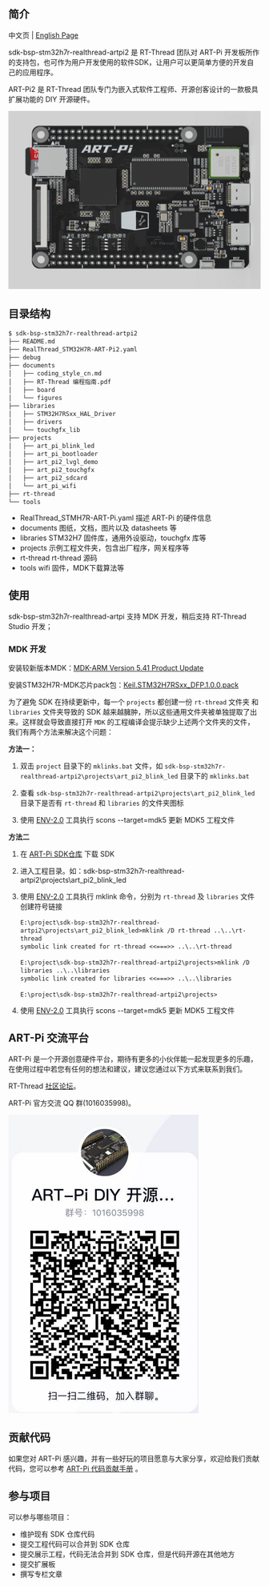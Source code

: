 ## 简介

中文页 | [English Page](README.md)

sdk-bsp-stm32h7r-realthread-artpi2 是 RT-Thread 团队对 ART-Pi 开发板所作的支持包，也可作为用户开发使用的软件SDK，让用户可以更简单方便的开发自己的应用程序。

ART-Pi2 是 RT-Thread 团队专门为嵌入式软件工程师、开源创客设计的一款极具扩展功能的 DIY 开源硬件。

<img src="documents/figures/board_large.png" alt="image-20201009181905422" style="zoom:50%;" />

## 目录结构

```
$ sdk-bsp-stm32h7r-realthread-artpi2
├── README.md
├── RealThread_STM32H7R-ART-Pi2.yaml
├── debug
├── documents
│   ├── coding_style_cn.md
│   ├── RT-Thread 编程指南.pdf
│   ├── board
│   └── figures
├── libraries
│   ├── STM32H7RSxx_HAL_Driver
│   ├── drivers
│   └── touchgfx_lib
├── projects
│   ├── art_pi_blink_led
│   ├── art_pi_bootloader
│   ├── art_pi2_lvgl_demo
│   ├── art_pi2_touchgfx
│   ├── art_pi2_sdcard
│   └── art_pi_wifi
├── rt-thread
└── tools
```

- RealThread_STMH7R-ART-Pi.yaml
  描述 ART-Pi 的硬件信息
- documents
  图纸，文档，图片以及 datasheets 等
-  libraries
  STM32H7 固件库，通用外设驱动，touchgfx 库等
-  projects
  示例工程文件夹，包含出厂程序，网关程序等
-  rt-thread
  rt-thread 源码
-  tools
  wifi 固件，MDK下载算法等
## 使用

sdk-bsp-stm32h7r-realthread-artpi 支持 MDK 开发，稍后支持 RT-Thread Studio 开发；

### MDK 开发

安装较新版本MDK：[MDK-ARM Version 5.41 Product Update](https://www.keil.com/update/sw/mdk/5.41)

安装STM32H7R-MDK芯片pack包：[Keil.STM32H7RSxx_DFP.1.0.0.pack](./tools/mdk_pack/Keil.STM32H7RSxx_DFP.1.0.0.pack)

为了避免 SDK 在持续更新中，每一个 `projects` 都创建一份 `rt-thread` 文件夹 和 `libraries` 文件夹导致的 SDK 越来越臃肿，所以这些通用文件夹被单独提取了出来。这样就会导致直接打开 `MDK` 的工程编译会提示缺少上述两个文件夹的文件，我们有两个方法来解决这个问题：

**方法一：**

1. 双击 `project` 目录下的 `mklinks.bat` 文件，如 `sdk-bsp-stm32h7r-realthread-artpi2\projects\art_pi2_blink_led` 目录下的 `mklinks.bat`

2. 查看 `sdk-bsp-stm32h7r-realthread-artpi2\projects\art_pi2_blink_led` 目录下是否有 `rt-thread` 和 `libraries` 的文件夹图标
3. 使用 [ENV-2.0](https://club.rt-thread.org/ask/article/af8952fcf0ca464b.html) 工具执行 scons --target=mdk5 更新 MDK5 工程文件

**方法二**

1. 在 [ART-Pi SDK仓库](https://github.com/RT-Thread-Studio/sdk-bsp-stm32h7r-realthread-artpi2) 下载 SDK

2. 进入工程目录。如：sdk-bsp-stm32h7r-realthread-artpi2\projects\art_pi2_blink_led

3. 使用 [ENV-2.0](https://club.rt-thread.org/ask/article/af8952fcf0ca464b.html) 工具执行 mklink 命令，分别为 `rt-thread` 及 `libraries` 文件创建符号链接

   ```
   E:\project\sdk-bsp-stm32h7r-realthread-artpi2\projects\art_pi2_blink_led>mklink /D rt-thread ..\..\rt-thread
   symbolic link created for rt-thread <<===>> ..\..\rt-thread
   
   E:\project\sdk-bsp-stm32h7r-realthread-artpi2\projects>mklink /D libraries ..\..\libraries
   symbolic link created for libraries <<===>> ..\..\libraries
   
   E:\project\sdk-bsp-stm32h7r-realthread-artpi2\projects>
   ```
4. 使用 [ENV-2.0](https://club.rt-thread.org/ask/article/af8952fcf0ca464b.html) 工具执行 scons --target=mdk5 更新 MDK5 工程文件


## ART-Pi 交流平台

ART-Pi  是一个开源创意硬件平台，期待有更多的小伙伴能一起发现更多的乐趣，在使用过程中若您有任何的想法和建议，建议您通过以下方式来联系到我们。

RT-Thread [社区论坛](https://club.rt-thread.org)。

ART-Pi 官方交流 QQ 群(1016035998)。

![qq_group](documents/figures/qq_group.png)

## 贡献代码

如果您对 ART-Pi 感兴趣，并有一些好玩的项目愿意与大家分享，欢迎给我们贡献代码，您可以参考 [ART-Pi 代码贡献手册](https://github.com/RT-Thread-Studio/sdk-bsp-stm32h7r-realthread-artpi/blob/master/documents/UM5004-RT-Thread%20ART-Pi%20%E4%BB%A3%E7%A0%81%E8%B4%A1%E7%8C%AE%E6%89%8B%E5%86%8C.md) 。

## 参与项目

可以参与哪些项目：
- 维护现有 SDK 仓库代码
- 提交工程代码可以合并到 SDK 仓库
- 提交展示工程，代码无法合并到 SDK 仓库，但是代码开源在其他地方
- 提交扩展板
- 撰写专栏文章
